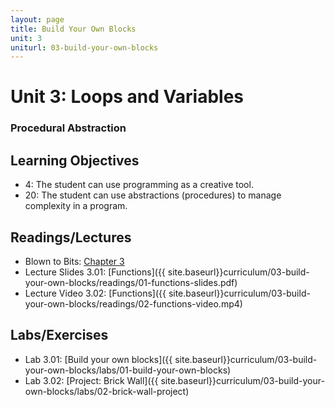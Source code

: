 ```yaml
---
layout: page
title: Build Your Own Blocks
unit: 3
uniturl: 03-build-your-own-blocks
---
```



Unit 3: Loops and Variables
======================================
### Procedural Abstraction


Learning Objectives
-------------------
 * 4: The student can use programming as a creative tool.
 * 20: The student can use abstractions (procedures) to manage complexity in a program.


Readings/Lectures
-----------------
 * Blown to Bits: [Chapter 3](http://www.bitsbook.com/wp-content/uploads/2008/12/chapter3.pdf)
 * Lecture Slides 3.01: [Functions]({{ site.baseurl}}curriculum/03-build-your-own-blocks/readings/01-functions-slides.pdf)
 * Lecture Video 3.02: [Functions]({{ site.baseurl}}curriculum/03-build-your-own-blocks/readings/02-functions-video.mp4)
 

Labs/Exercises
--------------
 * Lab 3.01: [Build your own blocks]({{ site.baseurl}}curriculum/03-build-your-own-blocks/labs/01-build-your-own-blocks)
 * Lab 3.02: [Project: Brick Wall]({{ site.baseurl}}curriculum/03-build-your-own-blocks/labs/02-brick-wall-project)

